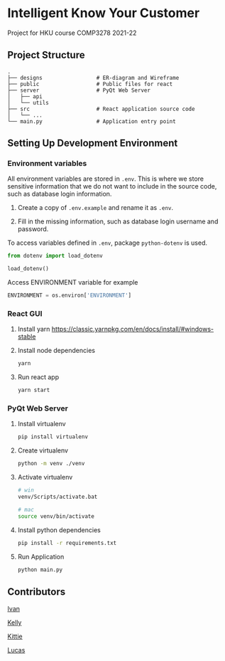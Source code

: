 # Intelligent Know Your Customer

Project for HKU course COMP3278 2021-22

## Project Structure

    .
    ├── designs                 # ER-diagram and Wireframe
    ├── public                  # Public files for react
    ├── server                  # PyQt Web Server
    │   ├── api
    │   └── utils
    ├── src                     # React application source code
    │   └── ...
    └── main.py                 # Application entry point

## Setting Up Development Environment

### Environment variables

All environment variables are stored in `.env`.
This is where we store sensitive information that we do not want to include in the source code, such as database login information.

1. Create a copy of `.env.example` and rename it as `.env`.

2. Fill in the missing information, such as database login username and password.

To access variables defined in `.env`, package `python-dotenv` is used.

```py
from dotenv import load_dotenv

load_dotenv()
```

Access ENVIRONMENT variable for example

```py
ENVIRONMENT = os.environ['ENVIRONMENT']
```

### React GUI

1. Install yarn
<https://classic.yarnpkg.com/en/docs/install/#windows-stable>

2. Install node dependencies

    ```sh
    yarn
    ```

3. Run react app

    ```bash
    yarn start
    ```

### PyQt Web Server

1. Install virtualenv

    ```bash
    pip install virtualenv
    ```

2. Create virtualenv

    ```bash
    python -m venv ./venv
    ```

3. Activate virtualenv

    ```bash
    # win
    venv/Scripts/activate.bat

    # mac
    source venv/bin/activate
    ```

4. Install python dependencies

    ```bash
    pip install -r requirements.txt
    ```

5. Run Application

    ```bash
    python main.py
    ```

## Contributors

[Ivan](https://github.com/ivan0313)

[Kelly](https://github.com/kellychl)

[Kittie](https://github.com/kittietlam)

[Lucas](https://github.com/lucaswmy)
